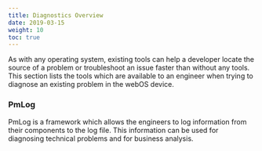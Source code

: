 ```yaml
---
title: Diagnostics Overview
date: 2019-03-15
weight: 10
toc: true
---
```


As with any operating system, existing tools can help a developer locate the source of a problem or troubleshoot an issue faster than without any tools. This section lists the tools which are available to an engineer when trying to diagnose an existing problem in the webOS device.

### PmLog

PmLog is a framework which allows the engineers to log information from their components to the log file. This information can be used for diagnosing technical problems and for business analysis.
